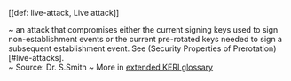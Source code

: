 [[def: live-attack, Live attack]]

~ an attack that compromises either the current signing keys used to sign non-establishment events or the current pre-rotated keys needed to sign a subsequent establishment event. See (Security Properties of Prerotation)[#live-attacks].  
~ Source: Dr. S.Smith
~ More in <a href="https://weboftrust.github.io/WOT-terms/docs/glossary/live-attack">extended KERI glossary</a>
